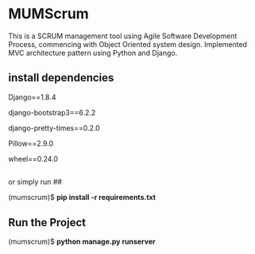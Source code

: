 # MUMScrum #

This is a SCRUM management tool using Agile Software Development Process, commencing with Object Oriented system design. Implemented MVC architecture pattern using Python and Django.

## install dependencies ##

Django==1.8.4

django-bootstrap3==6.2.2

django-pretty-times==0.2.0

Pillow==2.9.0

wheel==0.24.0
## 
or simply run ##

<path to project>(mumscrum)$ **pip install -r requirements.txt**

## Run the Project ##
<path to project>(mumscrum)$ **python manage.py runserver**